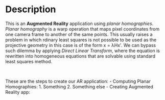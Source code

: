 # Description
This is an **Augmented Reality** application using *planar homographies*. 
<br/>
*Planar homography* is a warp operation that maps pixel coordinates from one camera frame to another of the same points. This usually raises a problem in which 
rdinary least squares is not possible to be used as the projective geometry in this case is of the form x = λHx′. We can bypass such dilemma by applying *Direct Linear Transform*, where the equation is rewritten into homogeneous equations that are solvable using standard least squares method. 
<p><br/></p> 
These are the steps to create our AR application:
- Computing Planar Homographies:
	1. Something
	2. Something else
- Creating Augmented Reality app:
